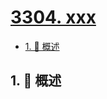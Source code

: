 # [3304. xxx](https://github.com/Tdahuyou/TNotes.leetcode/tree/main/notes/3304.%20xxx)

<!-- region:toc -->

- [1. 📝 概述](#1--概述)

<!-- endregion:toc -->

## 1. 📝 概述
